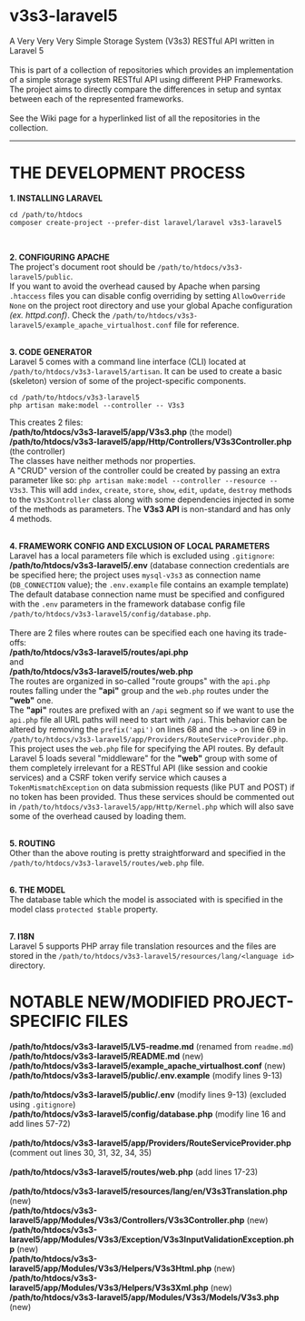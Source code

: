 # v3s3-laravel5
A Very Very Very Simple Storage System (V3s3) RESTful API written in Laravel 5<br />
<br />
This is part of a collection of repositories which provides an implementation of a simple storage system RESTful API using different PHP Frameworks. The project aims to directly compare the differences in setup and syntax between each of the represented frameworks.<br />
<br />
See the Wiki page for a hyperlinked list of all the repositories in the collection.
<hr />

# THE DEVELOPMENT PROCESS
**1. INSTALLING LARAVEL**<br />
```
cd /path/to/htdocs
composer create-project --prefer-dist laravel/laravel v3s3-laravel5
```
<br />

**2. CONFIGURING APACHE**<br />
The project's document root should be `/path/to/htdocs/v3s3-laravel5/public`.<br />
If you want to avoid the overhead caused by Apache when parsing `.htaccess` files you can disable config overriding by setting `AllowOverride None` on the project root directory and use your global Apache configuration _(ex. httpd.conf)_. Check the `/path/to/htdocs/v3s3-laravel5/example_apache_virtualhost.conf` file for reference.<br />
<br />

**3. CODE GENERATOR**<br />
Laravel 5 comes with a command line interface (CLI) located at `/path/to/htdocs/v3s3-laravel5/artisan`. It can be used to create a basic (skeleton) version of some of the project-specific components.
```
cd /path/to/htdocs/v3s3-laravel5
php artisan make:model --controller -- V3s3
```
This creates 2 files:<br />
**/path/to/htdocs/v3s3-laravel5/app/V3s3.php** (the model)<br />
**/path/to/htdocs/v3s3-laravel5/app/Http/Controllers/V3s3Controller.php** (the controller)<br />
The classes have neither methods nor properties.<br />
A "CRUD" version of the controller could be created by passing an extra parameter like so: `php artisan make:model --controller --resource -- V3s3`. This will add `index`, `create`, `store`, `show`, `edit`, `update`, `destroy` methods to the `V3s3Controller` class along with some dependencies injected in some of the methods as parameters. The **V3s3 API** is non-standard and has only 4 methods.<br />
<br />

**4. FRAMEWORK CONFIG AND EXCLUSION OF LOCAL PARAMETERS**<br />
Laravel has a local parameters file which is excluded using `.gitignore`:<br />
**/path/to/htdocs/v3s3-laravel5/.env** (database connection credentials are be specified here; the project uses `mysql-v3s3` as connection name (`DB_CONNECTION` value); the `.env.example` file contains an example template)<br />
The default database connection name must be specified and configured with the `.env` parameters in the framework database config file `/path/to/htdocs/v3s3-laravel5/config/database.php`.<br />
<br />
There are 2 files where routes can be specified each one having its trade-offs:<br />
**/path/to/htdocs/v3s3-laravel5/routes/api.php**<br />
and<br />
**/path/to/htdocs/v3s3-laravel5/routes/web.php**<br />
The routes are organized in so-called "route groups" with the `api.php` routes falling under the **"api"** group and the `web.php` routes under the **"web"** one.<br />
The **"api"** routes are prefixed with an `/api` segment so if we want to use the `api.php` file all URL paths will need to start with `/api`. This behavior can be altered by removing the `prefix('api')` on lines 68 and the `->` on line 69 in `/path/to/htdocs/v3s3-laravel5/app/Providers/RouteServiceProvider.php`.<br />
This project uses the `web.php` file for specifying the API routes. By default Laravel 5 loads several "middleware" for the **"web"** group with some of them completely irrelevant for a RESTful API (like session and cookie services) and a CSRF token verify service which causes a `TokenMismatchException` on data submission requests (like PUT and POST) if no token has been provided. Thus these services should be commented out in `/path/to/htdocs/v3s3-laravel5/app/Http/Kernel.php` which will also save some of the overhead caused by loading them.<br />
<br />

**5. ROUTING**<br />
Other than the above routing is pretty straightforward and specified in the `/path/to/htdocs/v3s3-laravel5/routes/web.php` file.<br />
<br />

**6. THE MODEL**<br />
The database table which the model is associated with is specified in the model class `protected $table` property.<br />
<br />

**7. I18N**<br />
Laravel 5 supports PHP array file translation resources and the files are stored in the `/path/to/htdocs/v3s3-laravel5/resources/lang/<language id>` directory. 
# NOTABLE NEW/MODIFIED PROJECT-SPECIFIC FILES
**/path/to/htdocs/v3s3-laravel5/LV5-readme.md** (renamed from `readme.md`)<br />
**/path/to/htdocs/v3s3-laravel5/README.md** (new)<br />
**/path/to/htdocs/v3s3-laravel5/example_apache_virtualhost.conf** (new)<br />
**/path/to/htdocs/v3s3-laravel5/public/.env.example** (modify lines 9-13)<br />
<br />
**/path/to/htdocs/v3s3-laravel5/public/.env** (modify lines 9-13) (excluded using `.gitignore`)<br />
**/path/to/htdocs/v3s3-laravel5/config/database.php** (modify line 16 and add lines 57-72)<br />
<br />
**/path/to/htdocs/v3s3-laravel5/app/Providers/RouteServiceProvider.php** (comment out lines 30, 31, 32, 34, 35)<br />
<br />
**/path/to/htdocs/v3s3-laravel5/routes/web.php** (add lines 17-23)<br />
<br />
**/path/to/htdocs/v3s3-laravel5/resources/lang/en/V3s3Translation.php** (new)<br />
**/path/to/htdocs/v3s3-laravel5/app/Modules/V3s3/Controllers/V3s3Controller.php** (new)<br />
**/path/to/htdocs/v3s3-laravel5/app/Modules/V3s3/Exception/V3s3InputValidationException.php** (new)<br />
**/path/to/htdocs/v3s3-laravel5/app/Modules/V3s3/Helpers/V3s3Html.php** (new)<br />
**/path/to/htdocs/v3s3-laravel5/app/Modules/V3s3/Helpers/V3s3Xml.php** (new)<br />
**/path/to/htdocs/v3s3-laravel5/app/Modules/V3s3/Models/V3s3.php** (new)<br />

